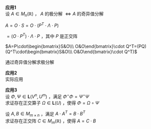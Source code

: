 **应用1**    
设 $A\in M_n(\mathbb{R})$ ， $A$ 的极分解 $\iff A$ 的奇异值分解    
    
 $A=O\cdot S=O\cdot(P^T\cdot\Lambda\cdot P)$     
    
 $=(O\cdot P^T)\cdot \Lambda\cdot P$ ，其中 $P$ 是正交阵    
    
 $A=P\cdot\begin{bmatrix}S&O\\\ O&O\end{bmatrix}\cdot Q^T=(PQ)(Q^T\cdot\begin{bmatrix}S&O\\\ O&O\end{bmatrix}\cdot Q^T)$     
    
通过奇异值分解求极分解    
    
**应用2**    
实际应用    
    
**应用3**    
设 $\Phi,\Psi\in\mathbf{L}(V^n,U^m)$ ，满足 $\Phi^\star\Phi=\Psi^\star\Psi$     
求证存在正交算子 $\Omega\in\mathbf{L}(U)$ ，使得 $\Phi=\Omega\circ\Psi$     
    
设 $A,B\in M_{m\times n}$ ，满足 $A\cdot A^T=B\cdot B^T$     
求证存在正交阵 $C\in M_m(\mathbb{R})$ ，使得 $A=C\cdot B$     
